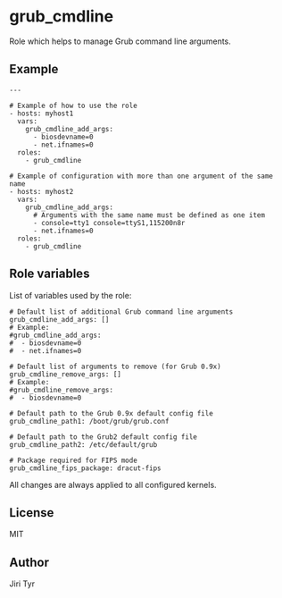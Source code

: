 grub_cmdline
============

Role which helps to manage Grub command line arguments.


Example
-------

```
---

# Example of how to use the role
- hosts: myhost1
  vars:
    grub_cmdline_add_args:
      - biosdevname=0
      - net.ifnames=0
  roles:
    - grub_cmdline

# Example of configuration with more than one argument of the same name
- hosts: myhost2
  vars:
    grub_cmdline_add_args:
      # Arguments with the same name must be defined as one item
      - console=tty1 console=ttyS1,115200n8r
      - net.ifnames=0
  roles:
    - grub_cmdline
```


Role variables
--------------

List of variables used by the role:

```
# Default list of additional Grub command line arguments
grub_cmdline_add_args: []
# Example:
#grub_cmdline_add_args:
#  - biosdevname=0
#  - net.ifnames=0

# Default list of arguments to remove (for Grub 0.9x)
grub_cmdline_remove_args: []
# Example:
#grub_cmdline_remove_args:
#  - biosdevname=0

# Default path to the Grub 0.9x default config file
grub_cmdline_path1: /boot/grub/grub.conf

# Default path to the Grub2 default config file
grub_cmdline_path2: /etc/default/grub

# Package required for FIPS mode
grub_cmdline_fips_package: dracut-fips
```

All changes are always applied to all configured kernels.


License
-------

MIT


Author
------

Jiri Tyr
